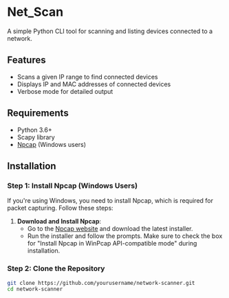 # Net_Scan

A simple Python CLI tool for scanning and listing devices connected to a network.

## Features

- Scans a given IP range to find connected devices
- Displays IP and MAC addresses of connected devices
- Verbose mode for detailed output

## Requirements

- Python 3.6+
- Scapy library
- [Npcap](https://nmap.org/npcap/) (Windows users)

## Installation

### Step 1: Install Npcap (Windows Users)

If you're using Windows, you need to install Npcap, which is required for packet capturing. Follow these steps:

1. **Download and Install Npcap**:
   - Go to the [Npcap website](https://nmap.org/npcap/) and download the latest installer.
   - Run the installer and follow the prompts. Make sure to check the box for "Install Npcap in WinPcap API-compatible mode" during installation.

### Step 2: Clone the Repository

```sh
git clone https://github.com/yourusername/network-scanner.git
cd network-scanner
